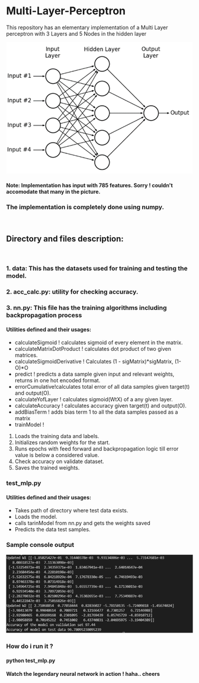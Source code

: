 # Multi-Layer-Perceptron
This repository has an elementary implementation of a Multi Layer perceptron with 3 Layers and 5 Nodes in the hidden layer

![alt text](img/001.png)
<br>

#### Note: Implementation has input with 785 features. Sorry ! couldn't accomodate that many in the picture.


### The implementation is completely done using numpy.
<br>

## Directory and files description:
<br>

### 1. data: This has the datasets used for training and testing the model.
### 2. acc_calc.py: utility for checking accuracy.
### 3. nn.py: This file has the training algorithms including backpropagation process
#### Utilities defined and their usages:
* calculateSigmoid ! calculates sigmoid of every element in the matrix.
* calculateMatrixDotProduct ! calculates dot product of two given matrices.
* calculateSigmoidDerivative ! Calculates (1 - sigMatrix)*sigMatrix, (1-O)*O
* predict ! predicts a data sample given input and relevant weights, returns in one hot
encoded format.
* errorCumulative!calculates total error of all data samples given target(t) and output(O).
* calculateYofLayer ! calculates sigmoid(WtX) of a any given layer.
* calculateAccuracy ! calculates accuracy given target(t) and output(O).
* addBiasTerm ! adds bias term 1 to all the data samples passed as a matrix
* trainModel !
1. Loads the training data and labels.
2. Initializes random weights for the start.
3. Runs epochs with feed forward and backpropagation logic till error value is below a
considered value.
4. Check accuracy on validate dataset.
5. Saves the trained weights.

### test_mlp.py
#### Utilities defined and their usages:
* Takes path of directory where test data exists.
* Loads the model.
* calls tarinModel from nn.py and gets the weights saved
* Predicts the data test samples.

### Sample console output
![alt text](img/002.PNG)

### How do i run it ? 
#### python test_mlp.py 
#### Watch the legendary neural network in action ! haha.. cheers 


